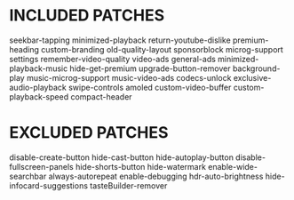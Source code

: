 # INCLUDED PATCHES
seekbar-tapping
minimized-playback
return-youtube-dislike
premium-heading
custom-branding
old-quality-layout
sponsorblock
microg-support
settings
remember-video-quality
video-ads
general-ads
minimized-playback-music
hide-get-premium
upgrade-button-remover
background-play
music-microg-support
music-video-ads
codecs-unlock
exclusive-audio-playback
swipe-controls
amoled
custom-video-buffer
custom-playback-speed
compact-header
# EXCLUDED PATCHES
disable-create-button
hide-cast-button
hide-autoplay-button
disable-fullscreen-panels
hide-shorts-button
hide-watermark
enable-wide-searchbar
always-autorepeat
enable-debugging
hdr-auto-brightness
hide-infocard-suggestions
tasteBuilder-remover

